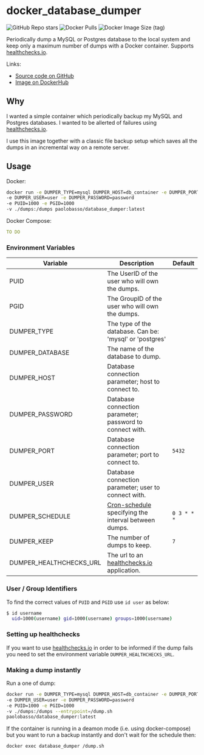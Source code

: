 # docker_database_dumper
![GitHub Repo stars](https://img.shields.io/github/stars/paolobasso99/docker_database_dumper?label=GITHUB%20STARS&style=for-the-badge)
![Docker Pulls](https://img.shields.io/docker/pulls/paolobasso/database_dumper?style=for-the-badge)
![Docker Image Size (tag)](https://img.shields.io/docker/image-size/paolobasso/database_dumper/latest?style=for-the-badge)

Periodically dump a MySQL or Postgres database to the local system and keep only a maximum number of dumps with a Docker container. Supports [healthchecks.io](https://healthchecks.io/). 

Links:
- [Source code on GitHub](https://github.com/paolobasso99/docker_database_dumper)
- [Image on DockerHub](https://hub.docker.com/r/paolobasso/database_dumper/)

## Why
I wanted a simple container which periodically backup my MySQL and Postgres databases. I wanted to be allerted of failures using [healthchecks.io](https://healthchecks.io/).

I use this image together with a classic file backup setup which saves all the dumps in an incremental way on a remote server.

## Usage
Docker:
```sh
docker run -e DUMPER_TYPE=mysql DUMPER_HOST=db_container -e DUMPER_PORT=5432 -e DUMPER_DATABASE=db_name
-e DUMPER_USER=user -e DUMPER_PASSWORD=password 
-e PUID=1000 -e PGID=1000 
-v ./dumps:/dumps paolobasso/database_dumper:latest
```

Docker Compose:
```yaml
TO DO
```

### Environment Variables
| Variable                | Description                                                                                | Default     |
| ----------------------- | ------------------------------------------------------------------------------------------ | ----------- |
| PUID                    | The UserID of the user who will own the dumps.                                             |             |
| PGID                    | The GroupID of the user who will own the dumps.                                            |             |
| DUMPER_TYPE             | The type of the database. Can be: 'mysql' or 'postgres'                                    |             |
| DUMPER_DATABASE         | The name of the database to dump.                                                          |             |
| DUMPER_HOST             | Database connection parameter; host to connect to.                                         |             |
| DUMPER_PASSWORD         | Database connection parameter; password to connect with.                                   |             |
| DUMPER_PORT             | Database connection parameter; port to connect to.                                         | `5432`      |
| DUMPER_USER             | Database connection parameter; user to connect with.                                       |             |
| DUMPER_SCHEDULE         | [Cron-schedule](https://en.wikipedia.org/wiki/Cron) specifying the interval between dumps. | `0 3 * * *` |
| DUMPER_KEEP             | The number of dumps to keep.                                                               | `7`         |
| DUMPER_HEALTHCHECKS_URL | The url to an [healthchecks.io](https://healthchecks.io/) application.                     |             |

### User / Group Identifiers
To find the correct values of `PUID` and `PGID` use `id user` as below:
```bash
$ id username
  uid=1000(username) gid=1000(username) groups=1000(username)
```

### Setting up healthchecks
If you want to use [healthchecks.io](https://healthchecks.io/) in order to be informed if the dump fails you need to set the environment variable `DUMPER_HEALTHCHECKS_URL`.

### Making a dump instantly
Run a one of dump:
```sh
docker run -e DUMPER_TYPE=mysql DUMPER_HOST=db_container -e DUMPER_PORT=5432 -e DUMPER_DATABASE=db_name
-e DUMPER_USER=user -e DUMPER_PASSWORD=password 
-e PUID=1000 -e PGID=1000 
-v ./dumps:/dumps --entrypoint=/dump.sh
paolobasso/database_dumper:latest
```

If the container is running in a deamon mode (i.e. using docker-compose) but you want to run a backup instantly and don't wait for the schedule then:
```sh
docker exec database_dumper /dump.sh
```

